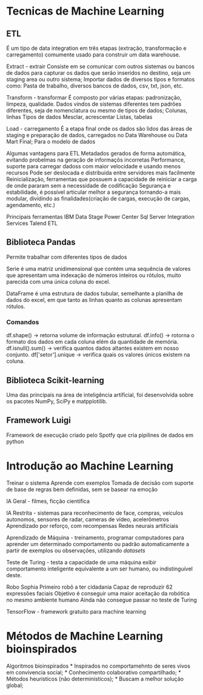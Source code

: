 # Tecnicas de Machine Learning
## ETL
É um tipo de data integration em três etapas (extração, transformação e carregamento) comumente usado para construir um data warehouse.

Extract - extrair
Consiste em se comunicar com outros sistemas ou bancos de dados para capturar os dados que serão inseridos no destino, seja um staging area ou outro sistema;
	Importar dados de diversos tipos e formatos como:
	Pasta de trabalho, diversos bancos de dados, csv, txt, json, etc.
	
	
	
Transform - transformar
É composto por várias etapas: padronização, limpeza, qualidade. Dados vindos de sistemas diferentes tem padrões diferentes, seja de nomenclatura ou mesmo de tipos de dados;
	Colunas, linhas
	Tipos de dados
	Mesclar, acrescentar
	Listas, tabelas


Load - carregamento
É a etapa final onde os dados são lidos das áreas de staging e preparação de dados, carregados no Data Warehouse ou Data Mart Final;
	Para o modelo de dados
	

Algumas vantagens para ETL
Metadados gerados de forma automática, evitando probelmas na geração de informaçõs incorretas
Performance, suporte para carregar dadoss com maior velocidade e usando menos recursos
Pode ser deslocada e distribuida entre servidores mais facilmente
Reinicialização, ferramentas que possuem a capacidade de reiniciar a carga de onde pararam sem a necessidade de codificação
Segurança e estabilidade, é possível articular melhor a segurança tornando-a mais modular, dividindo as finalidades(criação de cargas, execução de cargas, agendamento, etc.)

Principais ferramentas
IBM Data Stage
Power Center
Sql Server Integration Services
Talend ETL

## Biblioteca Pandas
Permite trabalhar com diferentes tipos de dados

Serie é uma matriz unidimensional que contém uma sequência de valores que apresentam uma indexação de números inteiros ou rótulos, muito parecida com uma única coluna do excel.

DataFrame é uma estrutura de dados tubular, semelhante a planilha de dados do excel, em que tanto as linhas quanto as colunas apresentam rótulos.

### Comandos
df.shape() -> retorna volume de informação estrutural.
df.info() -> rotorna o formato dos dados em cada coluna elém da quantidade de memória. 
df.isnull().sum() -> verifica quantos dados altantes existem em nosso conjunto.
df['setor'].unique -> verifica quais os valores únicos existem na coluna.


## Biblioteca Scikit-learning
Uma das principais na área de inteligência artificial, foi desenvolvida sobre os pacotes NumPy, SciPy e matpplotilib.


## Framework Luigi

Framework de execução criado pelo Spotfy que cria pipilines de dados em python


# Introdução ao Machine Learning
Treinar o sistema
Aprende com exemplos
Tomada de decisão com suporte de base de regras bem definidas, sem se basear na emoção

IA Geral - filmes, ficção científica

IA Restrita - sistemas para reconhecimento de face, compras, veículos autonomos, sensores de radar, cameras de vídeo, acelerômetros
	Aprendizado por reforço, com recompensas
	Redes neurais artificiais
	
	
Aprendizado de Máquina - treinamento, programar computadores para aprender um determinado comportamento ou padrão automaticamente a partir de exemplos ou observações, utilizando *datasets*

Teste de Turing - testa a capacidade de uma máquina exibir comportamento inteligente equivalente a um ser humano, ou indistinguível deste.

Robo Sophia
Primeiro robô a ter cidadania
Capaz de reproduzir 62 expressões faciais
Objetivo é conseguir uma maior aceitação da robótica no mesmo ambiente humano
Ainda não consegue passar no teste de Turing


TensorFlow - framework gratuito para machine learning


# Métodos de Machine Learning bioinspirados

Algoritmos bioinspirados
	* Inspirados no comportamehnto de seres vivos em convivencia social;
	* Conhecimento colaborativo compartilhado;
	* Métodos heurísticos (não determinísticos);
	* Buscam a melhor solução global;

	


















